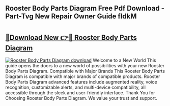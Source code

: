 ## Rooster Body Parts Diagram Free Pdf Download - Part-Tvg New Repair Owner Guide fIdkM

# <h2><a href="http://dfp9pj.blite.top/?on=Rooster+Body+Parts+Diagram">🔗Download New 👉🔴 Rooster Body Parts Diagram</a></h2>

[![Rooster Body Parts Diagram download](https://i.imgur.com/lujVjoI.png)](http://dfp9pj.blite.top/?on=Rooster+Body+Parts+Diagram)
Welcome to a New World This guide opens the doors to a new world of possibilities with your new Rooster Body Parts Diagram. Compatible with Major Brands This Rooster Body Parts Diagram is compatible with major brands of compatible products. Rooster Body Parts Diagram advanced features include augmented reality, voice recognition, customizable alerts, and multi-device compatibility, all accessible through the sleek and user-friendly interface. Thank You for Choosing Rooster Body Parts Diagram. We value your trust and support.
